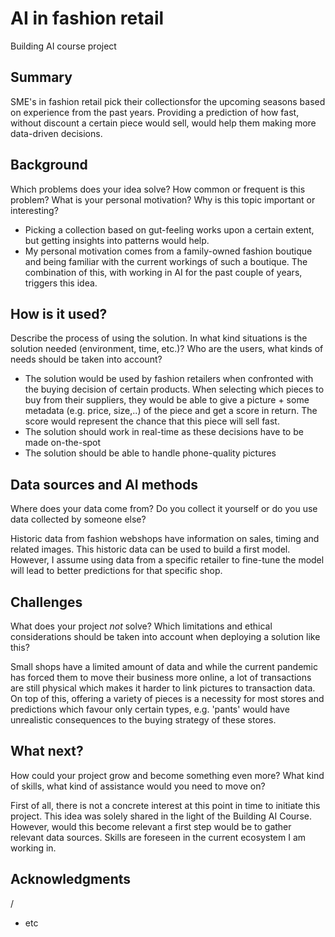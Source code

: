 
# AI in fashion retail

Building AI course project

## Summary

SME's in fashion retail pick their collectionsfor the upcoming seasons based on experience from the past years. Providing a prediction of how fast, without discount a certain piece would sell, would help them making more data-driven decisions.


## Background

Which problems does your idea solve? How common or frequent is this problem? What is your personal motivation? Why is this topic important or interesting?

* Picking a collection based on gut-feeling works upon a certain extent, but getting insights into patterns would help.
* My personal motivation comes from a family-owned fashion boutique and being familiar with the current workings of such a boutique. The combination of this, with working in AI for the past couple of years, triggers this idea.


## How is it used?

Describe the process of using the solution. In what kind situations is the solution needed (environment, time, etc.)? Who are the users, what kinds of needs should be taken into account?

* The solution would be used by fashion retailers when confronted with the buying decision of certain products. When selecting which pieces to buy from their suppliers, they would be able to give a picture + some metadata (e.g. price, size,..) of the piece and get a score in return. The score would represent the chance that this piece will sell fast.
* The solution should work in real-time as these decisions have to be made on-the-spot
* The solution should be able to handle phone-quality pictures


## Data sources and AI methods
Where does your data come from? Do you collect it yourself or do you use data collected by someone else?

Historic data from fashion webshops have information on sales, timing and related images. This historic data can be used to build a first model. However, I assume using data from a specific retailer to fine-tune the model will lead to better predictions for that specific shop. 

## Challenges

What does your project _not_ solve? Which limitations and ethical considerations should be taken into account when deploying a solution like this?

Small shops have a limited amount of data and while the current pandemic has forced them to move their business more online, a lot of transactions are still physical which makes it harder to link pictures to transaction data. On top of this, offering a variety of pieces is a necessity for most stores and predictions which favour only certain types, e.g. 'pants' would have unrealistic consequences to the buying strategy of these stores.

## What next?

How could your project grow and become something even more? What kind of skills, what kind of assistance would you  need to move on? 

First of all, there is not a concrete interest at this point in time to initiate this project. This idea was solely shared in the light of the Building AI Course. However, would this become relevant a first step would be to gather relevant data sources. Skills are foreseen in the current ecosystem I am working in.

## Acknowledgments
/
* etc
